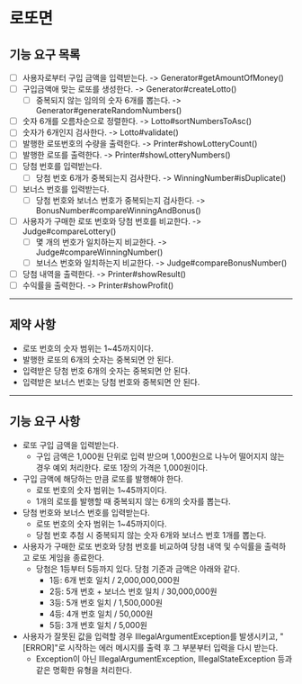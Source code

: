 # 로또면

## 기능 요구 목록
- [ ] 사용자로부터 구입 금액을 입력받는다. -> Generator#getAmountOfMoney()
- [ ] 구입금액애 맞는 로또를 생성한다. -> Generator#createLotto()
  - [ ] 중복되지 않는 임의의 숫자 6개를 뽑는다. -> Generator#generateRandomNumbers()
- [ ] 숫자 6개를 오름차순으로 정렬한다. -> Lotto#sortNumbersToAsc()
- [ ] 숫자가 6개인지 검사한다. -> Lotto#validate()
- [ ] 발행한 로또번호의 수량을 출력한다. -> Printer#showLotteryCount()
- [ ] 발행한 로또를 출력한다. -> Printer#showLotteryNumbers()
- [ ] 당첨 번호를 입력받는다.
  - [ ] 당첨 번호 6개가 중복되는지 검사한다. -> WinningNumber#isDuplicate()
- [ ] 보너스 번호를 입력받는다.
  - [ ] 당첨 번호와 보너스 번호가 중복되는지 검사한다. -> BonusNumber#compareWinningAndBonus()
- [ ] 사용자가 구매한 로또 번호와 당첨 번호를 비교한다. -> Judge#compareLottery()
  - [ ] 몇 개의 번호가 일치하는지 비교한다. -> Judge#compareWinningNumber()
  - [ ] 보너스 번호와 일치하는지 비교한다. -> Judge#compareBonusNumber()
- [ ] 당첨 내역을 출력한다. -> Printer#showResult()
- [ ] 수익률을 출력한다. -> Printer#showProfit()

<hr/>

## 제약 사항   
- 로또 번호의 숫자 범위는 1~45까지이다.
- 발행한 로또의 6개의 숫자는 중복되면 안 된다.
- 입력받은 당첨 번호 6개의 숫자는 중복되면 안 된다.
- 입력받은 보너스 번호는 당첨 번호와 중복되면 안 된다.

<hr/>

## 기능 요구 사항
- 로또 구입 금액을 입력받는다.
  - 구입 금액은 1,000원 단위로 입력 받으며 1,000원으로 나누어 떨어지지 않는 경우 예외 처리한다.
  로또 1장의 가격은 1,000원이다.
- 구입 금액에 해당하는 만큼 로또를 발행해야 한다.
  - 로또 번호의 숫자 범위는 1~45까지이다.
  - 1개의 로또를 발행할 때 중복되지 않는 6개의 숫자를 뽑는다.
- 당첨 번호와 보너스 번호를 입력받는다.
  - 로또 번호의 숫자 범위는 1~45까지이다.
  - 당첨 번호 추첨 시 중복되지 않는 숫자 6개와 보너스 번호 1개를 뽑는다.
- 사용자가 구매한 로또 번호와 당첨 번호를 비교하여 당첨 내역 및 수익률을 출력하고 로또 게임을 종료한다.
  - 당첨은 1등부터 5등까지 있다. 당첨 기준과 금액은 아래와 같다.
    - 1등: 6개 번호 일치 / 2,000,000,000원
    - 2등: 5개 번호 + 보너스 번호 일치 / 30,000,000원
    - 3등: 5개 번호 일치 / 1,500,000원
    - 4등: 4개 번호 일치 / 50,000원
    - 5등: 3개 번호 일치 / 5,000원
- 사용자가 잘못된 값을 입력할 경우 IllegalArgumentException를 발생시키고, "[ERROR]"로 시작하는 에러 메시지를 출력 후 그 부분부터 입력을 다시 받는다.
  - Exception이 아닌 IllegalArgumentException, IllegalStateException 등과 같은 명확한 유형을 처리한다.